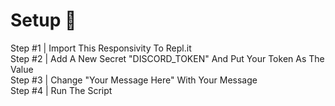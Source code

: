 # Setup 🤖
Step #1 | Import This Responsivity To Repl.it\
Step #2 | Add A New Secret "DISCORD_TOKEN" And Put Your Token As The Value\
Step #3 | Change "Your Message Here" With Your Message\
Step #4 | Run The Script
